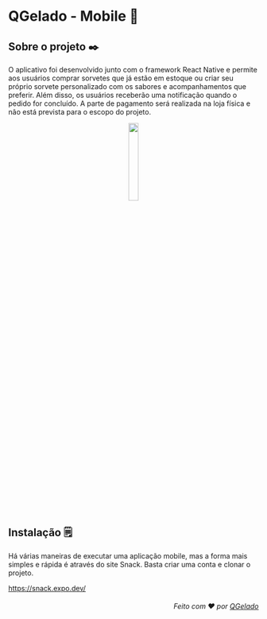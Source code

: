 # QGelado - Mobile 📱

## Sobre o projeto ✒️

O aplicativo foi desenvolvido junto com o framework React Native e permite aos usuários comprar sorvetes que já estão em estoque ou criar seu próprio sorvete personalizado com os sabores e acompanhamentos que preferir. Além disso, os usuários receberão uma notificação quando o pedido for concluído. A parte de pagamento será realizada na loja física e não está prevista para o escopo do projeto. 

<p align="center">
   <img src="https://github.com/QGelado/QGelado-Mobile/assets/84794798/60776571-456e-403e-bab9-bbfb33a91edd" width="20%" >
</p>

## Instalação 🗒️

Há várias maneiras de executar uma aplicação mobile, mas a forma mais simples e rápida é através do site Snack. Basta criar uma conta e clonar o projeto.

https://snack.expo.dev/ 

<h6 align='right'>Feito com ❤️ por <a href="https://github.com/QGelado" target="_blank">QGelado</a></h6> 
